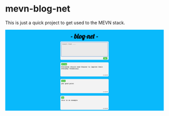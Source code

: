 # mevn-blog-net

This is just a quick project to get used to the MEVN stack.

![alt text](assets/imageone.png)